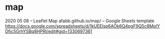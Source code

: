 # map
2020 05 08
– Leaflet Map afabb.github.io/map/
– Google Sheets template https://docs.google.com/spreadsheets/d/1kUEElsp6AOk6Q4pgF9Q5c8MplYDfic5GrhYSBq8HPRI/edit#gid=1330697361 
